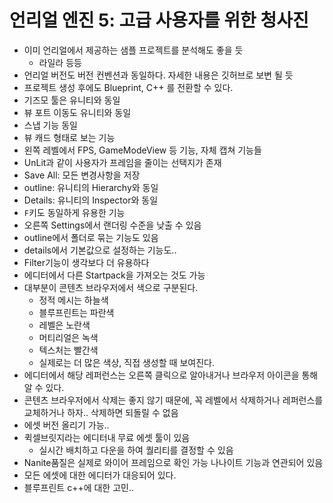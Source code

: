 # 언리얼 엔진 5: 고급 사용자를 위한 청사진

- 이미 언리얼에서 제공하는 샘플 프로젝트를 분석해도 좋을 듯
  - 라일라 등등
- 언리얼 버전도 버전 컨벤션과 동일하다. 자세한 내용은 깃허브로 보변 될 듯
- 프로젝트 생성 후에도 Blueprint, C++ 를 전환할 수 있다.
- 기즈모 툴은 유니티와 동일
- 뷰 포트 이동도 유니티와 동일
- 스냅 기능 동일
- 뷰 캐드 형태로 보는 기능
- 왼쪽 레벨에서 FPS, GameModeView 등 기능, 자체 캡쳐 기능들
- UnLit과 같이 사용자가 프레임을 줄이는 선택지가 존재
- Save All: 모든 변경사항을 저장
- outline: 유니티의 Hierarchy와 동일
- Details: 유니티의 Inspector와 동일
- `F`키도 동일하게 유용한 기능
- 오른쪽 Settings에서 랜더링 수준을 낮출 수 있음
- outline에서 폴더로 묶는 기능도 있음
- details에서 기본값으로 설정하는 기능도..
- Filter기능이 생각보다 더 유용하다
- 에디터에서 다른 Startpack을 가져오는 것도 가능
- 대부분이 콘텐츠 브라우저에서 색으로 구분된다.
  - 정적 메시는 하늘색
  - 블루프린트는 파란색
  - 레벨은 노란색
  - 머티리얼은 녹색
  - 텍스처는 빨간색
  - 실제로는 더 많은 색상, 직접 생성할 때 보여진다.
- 에디터에서 해당 레퍼런스는 오른쪽 클릭으로 알아내거나 브라우저 아이콘을 통해 알 수 있다.
- 콘텐츠 브라우저에서 삭제는 좋지 않기 때문에, 꼭 레벨에서 삭제하거나 레퍼런스를 교체하거나 하자.. 삭제하면 되돌릴 수 없음
- 에셋 버전 올리기 가능..
- 퀵셀브릿지라는 에디터내 무료 에셋 툴이 있음
  - 실시간 배치하고 다운을 하여 퀄리티를 결정할 수 있음
- Nanite품질은 실제로 와이어 프레임으로 확인 가능 나나이트 기능과 연관되어 있음
- 모든 에셋에 대한 에디터가 대응되어 있다.
- 블루프린트 c++에 대한 고민..
